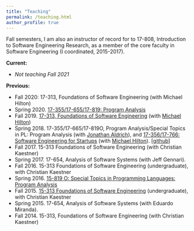 ```yaml
---
title: "Teaching"
permalink: /teaching.html
author_profile: true
---
```


Fall semesters, I am also an instructor of record for to 17-808, Introduction to
Software Engineering Research, as a member of the core faculty in Software
Engineering (I coordinated, 2015-2017).

**Current:**

- *Not teaching Fall 2021*

**Previous:**

- Fall 2020: 17-313, Foundations of Software Engineering (with Michael Hilton)
- Spring 2020. [17-355/17-655/17-819: Program Analysis](https://cmu-program-analysis.github.io/)
- Fall 2019. [17-313, Foundations of Software Engineering](https://cmu-313.github.io/) (with [Michael Hilton](http://www.cs.cmu.edu/~mhilton/))
- Spring 2018. 17-355/17-665/17-819O, Program Analysis/Special Topics in PL: Program Analysis (with [Jonathan Aldrich](https://www.cs.cmu.edu/~aldrich/)), and [17-356/17-766: Software Engineering for Startups](https://cmu-17-356.github.io/) (with [Michael Hilton](http://www.cs.cmu.edu/~mhilton/)). [[github](https://github.com/CMU-17-356/)]
- Fall 2017. 15-313 Foundations of Software Engineering (with Christian Kaestner)
- Spring 2017. 17-654, Analysis of Software Systems (with Jeff Gennari).
- Fall 2016. 15-313 Foundations of Software Engineering (undergraduate), with Christian Kaestner
- Spring 2016. <a href="http://www.clairelegoues.com/spring-2015-15-819o-program-analysis">15-819 O: Special Topics in Programming Languages: Program Analysis</a>
- Fall 2015. <a href="http://www.cs.cmu.edu/~ckaestne/15313/2015/">15-313 Foundations of Software Engineering</a> (undergraduate), with Christian Kaestner
- Spring 2015. 17-654, Analysis of Software Systems (with Eduardo Miranda).
- Fall 2014. 15-313, Foundations of Software Engineering (with Christian Kaestner)
